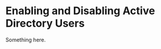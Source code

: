 [title]: # (Enabling and Disabling Active Directory Users)
[tags]: # (XXX)
[priority]: # (1713)
# Enabling and Disabling Active Directory Users
Something here.
